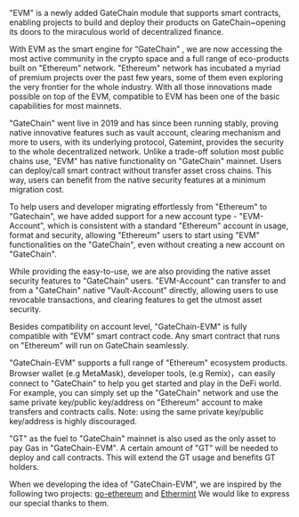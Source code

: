 "EVM" is a newly added GateChain module that supports smart contracts, enabling projects to build and deploy their products on GateChain~opening its doors to the miraculous world of decentralized finance.

With EVM as the smart engine for “GateChain” , we are now accessing the most active community in the crypto space and a full range of eco-products built on "Ethereum" network. "Ethereum" network has incubated a myriad of premium projects over the past few years, some of them even exploring the very frontier for the whole industry. With all those innovations made possible on top of the EVM, compatible to EVM has been one of the basic capabilities for most mainnets.

"GateChain" went live in 2019 and has since been running stably, proving native innovative features such as vault account, clearing mechanism and more to users, with its underlying protocol, Gatemint, provides the security to the whole decentralized network. Unlike a trade-off solution most public chains use, "EVM" has native functionality on "GateChain" mainnet. Users can deploy/call smart contract without transfer asset cross chains. This way, users can benefit from the native security features at a minimum migration cost.

To help users and developer migrating effortlessly from "Ethereum" to "Gatechain", we have added support for a new account type - "EVM-Account", which is consistent with a standard "Ethereum" account in usage, format and security, allowing "Ethereum" users to start using "EVM" functionalities on the "GateChain", even without creating a new account on "GateChain".

While providing the easy-to-use, we are also providing the native asset security features to "GateChain" users. "EVM-Account" can transfer to and from a "GateChain" native "Vault-Account" directly, allowing users to use revocable transactions, and clearing features to get the utmost asset security.

Besides compatibility on account level, "GateChain-EVM" is fully compatible with "EVM" smart contract code. Any smart contract that runs on "Ethereum" will run on GateChain seamlessly.

"GateChain-EVM" supports a full range of "Ethereum" ecosystem products. Browser wallet (e.g MetaMask), developer tools, (e.g Remix)，can easily connect to "GateChain" to help you get started and play in the DeFi world. For example, you can simply set up the "GateChain" network and use the same private key/public key/address on "Ethereum" account to make transfers and contracts calls. Note: using the same private key/public key/address is highly discouraged.

"GT" as the fuel to "GateChain" mainnet is also used as the only asset to pay Gas in "GateChain-EVM". A certain amount of "GT" will be needed to deploy and call contracts. This will extend the GT usage and benefits GT holders. 

When we developing the idea of "GateChain-EVM", we are inspired by the following two projects: <a href="https://github.com/ethereum/go-ethereum" target="_blank">go-ethereum</a> and <a href="https://github.com/cosmos/ethermint" target="_blank">Ethermint</a> We would like to express our special thanks to them. 



